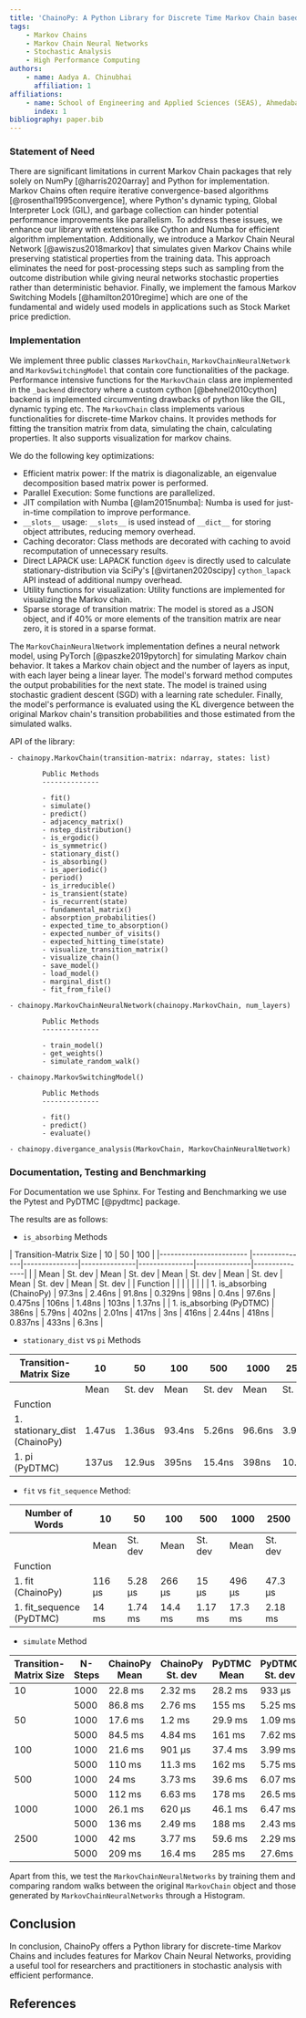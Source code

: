 ```yaml
---
title: 'ChainoPy: A Python Library for Discrete Time Markov Chain based stochastic analysis'
tags:
    - Markov Chains
    - Markov Chain Neural Networks
    - Stochastic Analysis
    - High Performance Computing
authors:
    - name: Aadya A. Chinubhai
      affiliation: 1
affiliations:
    - name: School of Engineering and Applied Sciences (SEAS), Ahmedabad University, Ahmedabad, Gujarat, India
      index: 1
bibliography: paper.bib
---
```



### Statement of Need
There are significant limitations in current Markov Chain packages that rely solely on NumPy [@harris2020array] and Python for implementation. Markov Chains often require iterative convergence-based algorithms [@rosenthal1995convergence], where Python's dynamic typing, Global Interpreter Lock (GIL), and garbage collection can hinder potential performance improvements like parallelism. To address these issues, we enhance our library with extensions like Cython and Numba for efficient algorithm implementation. Additionally, we introduce a Markov Chain Neural Network [@awiszus2018markov] that simulates given Markov Chains while preserving statistical properties from the training data. This approach eliminates the need for post-processing steps such as sampling from the outcome distribution while giving neural networks stochastic properties rather than deterministic behavior. Finally, we implement the famous Markov Switching Models [@hamilton2010regime] which are one of the fundamental and widely used models in applications such as Stock Market price prediction.

### Implementation

We implement three public classes `MarkovChain`, `MarkovChainNeuralNetwork` and `MarkovSwitchingModel` that contain core functionalities of the package. Performance intensive functions for the `MarkovChain` class are implemented in the `_backend` directory where a custom cython [@behnel2010cython] backend is implemented circumventing drawbacks of python like the GIL, dynamic typing etc. The `MarkovChain` class implements various functionalities for discrete-time Markov chains. It provides methods for fitting the transition matrix from data, simulating the chain, calculating properties. It also supports visualization for markov chains.

We do the following key optimizations: 

- Efficient matrix power: If the matrix is diagonalizable, an eigenvalue decomposition based matrix power is performed.
- Parallel Execution: Some functions are parallelized.
- JIT compilation with Numba [@lam2015numba]: Numba is used for just-in-time compilation to improve performance.
- `__slots__` usage: `__slots__` is used instead of `__dict__` for storing object attributes, reducing memory overhead.
- Caching decorator: Class methods are decorated with caching to avoid recomputation of unnecessary results.
- Direct LAPACK use: LAPACK function `dgeev` is directly used to calculate stationary-distribution via SciPy's [@virtanen2020scipy] `cython_lapack` API instead of additional numpy overhead.
- Utility functions for visualization: Utility functions are implemented for visualizing the Markov chain.
- Sparse storage of transition matrix: The model is stored as a JSON object, and if 40% or more elements of the transition matrix are near zero, it is stored in a sparse format.

The `MarkovChainNeuralNetwork` implementation defines a neural network model, using PyTorch [@paszke2019pytorch] for simulating Markov chain behavior. It takes a Markov chain object and the number of layers as input, with each layer being a linear layer. The model's forward method computes the output probabilities for the next state. The model is trained using stochastic gradient descent (SGD) with a learning rate scheduler. Finally, the model's performance is evaluated using the KL divergence between the original Markov chain's transition probabilities and those estimated from the simulated walks.

API of the library:

    - chainopy.MarkovChain(transition-matrix: ndarray, states: list)
            
            Public Methods
            -------------- 
            
            - fit()
            - simulate()
            - predict()
            - adjacency_matrix()
            - nstep_distribution()
            - is_ergodic()
            - is_symmetric()
            - stationary_dist()
            - is_absorbing()
            - is_aperiodic()
            - period()
            - is_irreducible()
            - is_transient(state)
            - is_recurrent(state)
            - fundamental_matrix()
            - absorption_probabilities()
            - expected_time_to_absorption()
            - expected_number_of_visits()
            - expected_hitting_time(state)
            - visualize_transition_matrix()
            - visualize_chain()
            - save_model()
            - load_model()
            - marginal_dist()
            - fit_from_file()

    - chainopy.MarkovChainNeuralNetwork(chainopy.MarkovChain, num_layers)

            Public Methods
            --------------

            - train_model()
            - get_weights()
            - simulate_random_walk()

    - chainopy.MarkovSwitchingModel()

            Public Methods
            --------------

            - fit()
            - predict()
            - evaluate()
    
    - chainopy.divergance_analysis(MarkovChain, MarkovChainNeuralNetwork)

### Documentation, Testing and Benchmarking

For Documentation we use Sphinx. For Testing and Benchmarking we use the Pytest and PyDTMC [@pydtmc] package. 

The results are as follows:

- `is_absorbing` Methods

| Transition-Matrix Size | 10                             | 50                            | 100                      |
|------------------------ |---------------|---------------|---------------|---------------|---------------|---------------|
|                           | Mean                   | St. dev       | Mean          | St. dev       | Mean          | St. dev       | Mean          | St. dev       | Mean          | St. dev       | Mean          | St. dev       |
| Function                |               |               |               |               |               |               |
| 1. is_absorbing (ChainoPy) | 97.3ns        | 2.46ns        | 91.8ns        | 0.329ns       | 98ns          | 0.4ns         | 97.6ns        | 0.475ns       | 106ns         | 1.48ns        | 103ns         | 1.37ns        |
| 1. is_absorbing (PyDTMC)  | 386ns         | 5.79ns        | 402ns         | 2.01ns        | 417ns         | 3ns           | 416ns         | 2.44ns        | 418ns         | 0.837ns       | 433ns         | 6.3ns         |

- `stationary_dist` vs `pi` Methods

| Transition-Matrix Size | 10            | 50            | 100           | 500           | 1000          | 2500          |
|------------------------ |---------------|---------------|---------------|---------------|---------------|---------------|
|                           | Mean                   | St. dev       | Mean          | St. dev       | Mean          | St. dev       | Mean          | St. dev       | Mean          | St. dev       | Mean          | St. dev       |
| Function                |               |               |               |               |               |               |
| 1. stationary_dist (ChainoPy) | 1.47us     | 1.36us        | 93.4ns        | 5.26ns        | 96.6ns        | 3.9ns         | 550ns         | 344ns         | 753ns         | 685ns         | 857ns         | 850ns         |
| 1. pi (PyDTMC)            | 137us         | 12.9us        | 395ns         | 15.4ns        | 398ns         | 10.5ns        | 1.28us        | 1.79us        | 1.21us        | 1.71us        | 1.41us        | 1.85us        |



- `fit` vs `fit_sequence` Method:


| Number of Words          | 10            | 50            | 100           | 500           | 1000          | 2500          |
|--------------------------|---------------|---------------|---------------|---------------|---------------|---------------|
|                          |    Mean                     | St. dev       | Mean          | St. dev       | Mean          | St. dev       | Mean          | St. dev       | Mean          | St. dev       | Mean          | St. dev       |
| Function                 |               |               |               |               |               |               |
| 1. fit (ChainoPy)           | 116 µs        | 5.28 µs       | 266 µs        | 15 µs         | 496 µs        | 47.3 µs       | 6.58 ms       | 403 µs        | 23.6 ms       | 1.75 ms       | 587 ms        | 30.7 ms       |
| 1. fit_sequence (PyDTMC)    | 14 ms         | 1.74 ms       | 14.4 ms       | 1.17 ms       | 17.3 ms       | 2.18 ms       | 63.6 ms       | 6.63 ms       | 224 ms        | 5.84 ms       | 5.3 s         | 212 ms        |


- `simulate` Method

| Transition-Matrix Size | N-Steps | ChainoPy Mean | ChainoPy St. dev | PyDTMC Mean | PyDTMC St. dev |
|------------------------|---------|---------------|------------------|-------------|----------------|
| 10                     | 1000    | 22.8 ms       | 2.32 ms          | 28.2 ms     | 933 µs         |
|                        | 5000    | 86.8 ms       | 2.76 ms          | 155 ms      | 5.25 ms        |
| 50                     | 1000    | 17.6 ms       | 1.2 ms           | 29.9 ms     | 1.09 ms        |
|                        | 5000    | 84.5 ms       | 4.84 ms          | 161 ms      | 7.62 ms        |
| 100                    | 1000    | 21.6 ms       | 901 µs           | 37.4 ms     | 3.99 ms        |
|                        | 5000    | 110 ms        | 11.3 ms          | 162 ms      | 5.75 ms        |
| 500                    | 1000    | 24 ms         | 3.73 ms          | 39.6 ms     | 6.07 ms        |
|                        | 5000    | 112 ms        | 6.63 ms          | 178 ms      | 26.5 ms        |
| 1000                   | 1000    | 26.1 ms       | 620 µs           | 46.1 ms     | 6.47 ms        |
|                        | 5000    | 136 ms        | 2.49 ms          | 188 ms      | 2.43 ms        |
| 2500                   | 1000    | 42 ms         | 3.77 ms          | 59.6 ms     | 2.29 ms        |
|                        | 5000    | 209 ms        | 16.4 ms          | 285 ms      | 27.6ms         |

Apart from this, we test the `MarkovChainNeuralNetworks` by training them and comparing random walks between
the original `MarkovChain` object and those generated by `MarkovChainNeuralNetworks` through a Histogram.

## Conclusion

In conclusion, ChainoPy offers a Python library for discrete-time Markov Chains and includes features for Markov Chain Neural Networks, providing a useful tool for researchers and practitioners in stochastic analysis with efficient 
performance.

## References
